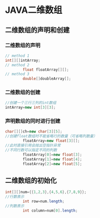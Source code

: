 # JAVA二维数组

## 二维数组的声明和创建

### 二维数组的声明

```java
// method 1
int[][]intArray;
// method 2
        float floatArray[][];
// method 3
        double[]doubleArray[];
```

### 二维数组的创建

```java
//创建一个三行三列的int数组
intArray=new int[3][3];
```

### 声明数组的同时进行创建

```java
char[][]ch=new char[3][5];
//创建float数组时不能省略行的数量（可省略列数量）
        floatArray=new float[3][];
//此时直接引用会抛出空指针异常
//不同行数可以指定不同的列数
        floatArray[0]=new float[3];
        floatArray[1]=new float[4];
        floatArray[2]=new float[5];
```

## 二维数组的初始化

```java
int[][]num={{1,2,3},{4,5,6},{7,8,9}};
//行数表示
        int row=num.length;
//列数表示
        int column=num[0].length;
```

